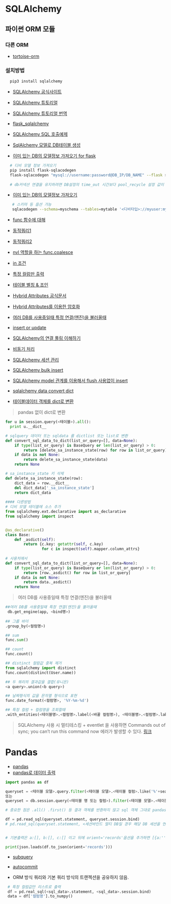 # SQLAlchemy

## 파이썬 ORM 모듈
### 다른 ORM
* [tortoise-orm](https://tortoise-orm.readthedocs.io/en/latest/)
### 설치방법

```bash
  pip3 install sqlalchemy
```


* [SQLAlchemy 공식사이트](https://www.sqlalchemy.org/)

* [SQLAlchemy 튜토리얼](https://riptutorial.com/ko/sqlalchemy)

* [SQLAlchemy 튜토리얼 번역](https://edykim.com/ko/post/getting-started-with-sqlalchemy-part-1/)

* [flask_sqlalchemy](https://opentutorials.org/module/3669/22070)

* [SQLAlchemy SQL 호출예제](https://lowelllll.github.io/til/2019/04/19/TIL-flask-sqlalchemy-orm/)

* [SqlAlchemy 모델로 DB테이블 생성](https://gggggeun.tistory.com/77)

* [이미 있는 DB의 모델정보 가져오기 for flask](https://beomi.github.io/2017/10/20/DB-To-SQLAlchemy-Model/)
```bash
  # 디비 모델 정보 가져오기
  pip install flask-sqlacodegen
  flask-sqlacodegen "mysql://username:password@DB_IP/DB_NAME" --flask > models.py
  
  # db커넥션 연결을 유지하려면 DB설정의 time_out 시간보다 pool_recycle 설정 값이 작아야함.
```
* [이미 있는 DB의 모델정보 가져오기](https://wooiljeong.github.io/python/sqlacodegen/)
```bash
   # 스키마 등 옵션 가능
   sqlacodegen --schema=myschema --tables=mytable '<디비타입>://myuser:mypassword@myhost'
```

* [func 함수에 대해](https://item4.blog/2015-07-05/Internal-of-sqlalchemy.sql.expression.func/)

* [동적쿼리1](https://stackoverflow.com/questions/37336520/sqlalchemy-dynamic-filter)

* [동적쿼리2](https://stackoverrun.com/ko/q/10784033)

* [nvl 역할을 하는 func.coalesce](https://programtalk.com/python-examples/sqlalchemy.sql.func.coalesce/)

* [in 조건](https://stackoverflow.com/questions/8603088/sqlalchemy-in-clause)

* [특정 컬럼만 출력](https://qastack.kr/programming/11530196/flask-sqlalchemy-query-specify-column-names)

* [테이블 별칭 & 조인](https://edykim.com/ko/post/getting-started-with-sqlalchemy-part-2/)

* [Hybrid Attributes 공식문서](https://docs.sqlalchemy.org/en/13/orm/extensions/hybrid.html) 

* [Hybrid Attributes를 이용한 암호화](https://spoqa.github.io/2011/12/10/sqlalchemy-hybrid-attributes.html)

* [여러 DB를 사용중일때 특정 연결(엔진)을 불러올때](https://github.com/pallets/flask-sqlalchemy/issues/359)

* [insert or update](https://stackoverflow.com/questions/7165998/how-to-do-an-upsert-with-sqlalchemy)

* [SQLAlchemy의 연결 풀링 이해하기](https://spoqa.github.io/2018/01/17/connection-pool-of-sqlalchemy.html)
* [비동기 처리](https://ellune.tistory.com/73)
* [SQLAlchemy 세션 관리](https://planbs.tistory.com/entry/Engine%EA%B3%BC-Session-Scoped-Session)
* [SQLAlchemy bulk insert](https://velog.io/@samnaka/sqlalchemy-bulk-insert)
* [SQLAlchemy model 관계를 이용해서 flush 사용없이 insert](https://stackoverflow.com/questions/71285679/how-to-speed-up-python-and-sqlalchemy)
* [sqlalchemy data convert dict](https://stackoverflow.com/questions/1958219/how-to-convert-sqlalchemy-row-object-to-a-python-dict)
* [테이블데이터 객체를 dict로 변환](http://daplus.net/python-sqlalchemy-%ED%96%89-%EA%B0%9D%EC%B2%B4%EB%A5%BC-python-dict%EB%A1%9C-%EB%B3%80%ED%99%98/)
> pandas 없이 dict로 변환
```python
for u in session.query(<테이블>).all():
  print u.__dict__
```
```python
# sqlquery 데이터 또는 sqldata 를 dictlist 또는 list로 변환
def convert_sql_data_to_dict(list_or_query=[], data=None):
    if type(list_or_query) is BaseQuery or len(list_or_query) > 0:
        return [delete_sa_instance_state(row) for row in list_or_query]
    if data is not None:
        return delete_sa_instance_state(data)
    return None

# sa_instance_state 키 삭제
def delete_sa_instance_state(row):
    dict_data = row.__dict__
    del dict_data['_sa_instance_state']
    return dict_data
    
#### 다른방법
# 디비 모델 테이블에 소스 추가
from sqlalchemy.ext.declarative import as_declarative
from sqlalchemy import inspect


@as_declarative()
class Base:
    def _asdict(self):
        return {c.key: getattr(self, c.key)
                for c in inspect(self).mapper.column_attrs}
         
# 사용처에서
def convert_sql_data_to_dict(list_or_query=[], data=None):
    if type(list_or_query) is BaseQuery or len(list_or_query) > 0:
        return [row._asdict() for row in list_or_query]
    if data is not None:
        return data._asdict()
    return None
```
> 여러 DB를 사용중일때 특정 연결(엔진)을 불러올때
```python
##여러 DB를 사용중일때 특정 연결(엔진)을 불러올때
 db.get_engine(app, <bind명>)
 
## 그룹 바이
.group_by(<컬럼명>)

## sum
func.sum()

## count
func.count()

## distinct 컬럼값 중복 제거
from sqlalchemy import distinct
func.count(distinct(User.name))

## 두 쿼리의 결과값을 결합(유니온)
<a query>.union(<b query>)

## 날짜형식의 값을 문자열 형식으로 표현
func.date_format(<컬럼명>, '%Y-%m-%d')

## 특정 컬럼 + 컬럼명을 조회할때
.with_entities(<테이블명>.<컬럼명>.label(<바꿀 컬럼명>), <테이블명>.<컬럼명>.label(<바꿀 컬럼명>), ...)
```



> SQLAlchemy 사용 시 멀티테스킹 + eventlet 을 사용하면 
> Commands out of sync; you can’t run this command now 에러가 발생할 수 있다. [링크](https://docs.sqlalchemy.org/en/13/faq/connections.html#commands-out-of-sync-you-can-t-run-this-command-now-this-result-object-does-not-return-rows-it-has-been-closed-automatically)
> 

# Pandas
* [pandas](http://pythonstudy.xyz/python/article/408-pandas-%EB%8D%B0%EC%9D%B4%ED%83%80-%EB%B6%84%EC%84%9D)
* [pandas로 데이터 출력](https://lemontia.tistory.com/844)
```python
import pandas as df

queryset = <테이블 모델>.query.filter(<테이블 모델>.<테이블 컬럼>.like('%'+search_text+'%'))
또는
queryset = db.session.query(<테이블 명 또는 컬럼>).filter(<테이블 모델>.<테이블 컬럼>.like('%'+search_text+'%'))

# 중요한 점은 .all() .first() 등 결과 객체를 반환하지 않고 sql 객체 그대로 pandas.read_sql()에 전달

df = pd.read_sql(queryset.statement, queryset.session.bind)
# pd.read_sql(queryset.statement, <세션바인드 멀티 DB일 경우 해당 DB 세션을 연결 예. db.get_engine(app, bind명)>)


# 기본출력은 a:[], b:[], c:[] 이고 뒤에 orient='records'옵션을 추가하면 [{a:'',b:'',c:''},{a,b,c..},{}] 형태로 변환

print(json.loads(df.to_json(orient='records')))
```
* [subquery](https://stackoverrun.com/ko/q/10713483)
* [autocommit](https://ash84.io/2018/07/30/sqlalchemy-autocommit/)

* ORM 방식 쿼리와 기본 쿼리 방식의 트랜젝션을 공유하지 않음.


```python
 # 특정 컬럼값만 리스트로 출력
 df = pd.real_sql(<sql_data>.statement, <sql_data>.session.bind)
 data = df['컬럼명'].to_numpy()
 
```



